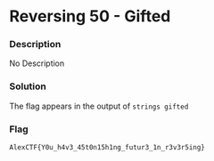 # Reversing 50 - Gifted

### Description

No Description

### Solution

The flag appears in the output of `strings gifted`

### Flag

    AlexCTF{Y0u_h4v3_45t0n15h1ng_futur3_1n_r3v3r5ing}
